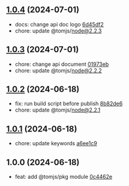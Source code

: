## [1.0.4](https://github.com/tomjs/utils/compare/pkg%401.0.3...pkg%401.0.4) (2024-07-01)

- docs: change api doc logo [6d45df2](https://github.com/tomjs/utils/commit/6d45df2)
- chore: update @tomjs/node@2.2.3

## [1.0.3](https://github.com/tomjs/utils/compare/pkg%401.0.2...pkg%401.0.3) (2024-07-01)

- chore: change api document [01973eb](https://github.com/tomjs/utils/commit/01973eb)
- chore: update @tomjs/node@2.2.2

## [1.0.2](https://github.com/tomjs/utils/compare/pkg%401.0.1...pkg%401.0.2) (2024-06-18)

- fix: run build script before publish [8b82de6](https://github.com/tomjs/utils/commit/8b82de6)
- chore: update @tomjs/node@2.2.1

## [1.0.1](https://github.com/tomjs/utils/compare/pkg%401.0.0...pkg%401.0.1) (2024-06-18)

- chore: update keywords [a6ee1c9](https://github.com/tomjs/utils/commit/a6ee1c9)

## 1.0.0 (2024-06-18)

- feat: add @tomjs/pkg module [0c4462e](https://github.com/tomjs/utils/commit/0c4462e)
